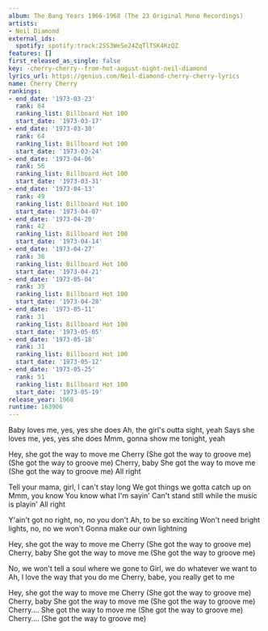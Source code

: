```yaml
---
album: The Bang Years 1966-1968 (The 23 Original Mono Recordings)
artists:
- Neil Diamond
external_ids:
  spotify: spotify:track:2SS3WeSe24ZqTlTSK4KzQZ
features: []
first_released_as_single: false
key: -cherry-cherry--from-hot-august-night-neil-diamond
lyrics_url: https://genius.com/Neil-diamond-cherry-cherry-lyrics
name: Cherry Cherry
rankings:
- end_date: '1973-03-23'
  rank: 84
  ranking_list: Billboard Hot 100
  start_date: '1973-03-17'
- end_date: '1973-03-30'
  rank: 64
  ranking_list: Billboard Hot 100
  start_date: '1973-03-24'
- end_date: '1973-04-06'
  rank: 56
  ranking_list: Billboard Hot 100
  start_date: '1973-03-31'
- end_date: '1973-04-13'
  rank: 49
  ranking_list: Billboard Hot 100
  start_date: '1973-04-07'
- end_date: '1973-04-20'
  rank: 42
  ranking_list: Billboard Hot 100
  start_date: '1973-04-14'
- end_date: '1973-04-27'
  rank: 36
  ranking_list: Billboard Hot 100
  start_date: '1973-04-21'
- end_date: '1973-05-04'
  rank: 35
  ranking_list: Billboard Hot 100
  start_date: '1973-04-28'
- end_date: '1973-05-11'
  rank: 31
  ranking_list: Billboard Hot 100
  start_date: '1973-05-05'
- end_date: '1973-05-18'
  rank: 31
  ranking_list: Billboard Hot 100
  start_date: '1973-05-12'
- end_date: '1973-05-25'
  rank: 51
  ranking_list: Billboard Hot 100
  start_date: '1973-05-19'
release_year: 1968
runtime: 163906
---
```

Baby loves me, yes, yes she does
Ah, the girl's outta sight, yeah
Says she loves me, yes, yes she does
Mmm, gonna show me tonight, yeah

Hey, she got the way to move me
Cherry
(She got the way to groove me)
(She got the way to groove me)
Cherry, baby
She got the way to move me
(She got the way to groove me)
All right

Tell your mama, girl, I can't stay long
We got things we gotta catch up on
Mmm, you know
You know what I'm sayin'
Can't stand still while the music is playin'
All right

Y'ain't got no right, no, no you don't
Ah, to be so exciting
Won't need bright lights, no, no we won't
Gonna make our own lightning

Hey, she got the way to move me
Cherry
(She got the way to groove me)
Cherry, baby
She got the way to move me
(She got the way to groove me)

No, we won't tell a soul where we gone to
Girl, we do whatever we want to
Ah, I love the way that you do me
Cherry, babe, you really get to me

Hey, she got the way to move me
Cherry
(She got the way to groove me)
Cherry, baby
She got the way to move me
(She got the way to groove me)
Cherry....
She got the way to move me
(She got the way to groove me)
Cherry....
(She got the way to groove me)
